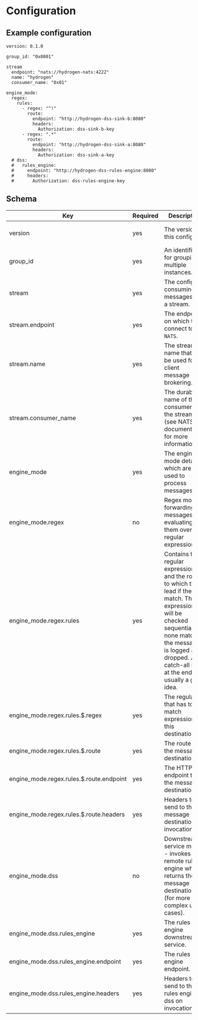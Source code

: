 # Configuration

## Example configuration

```
version: 0.1.0

group_id: "0x0001"

stream
  endpoint: "nats://hydrogen-nats:4222"
  name: "hydrogen"
  consumer_name: "0x01"

engine_mode:
  regex:
    rules:
      - regex: "^!"
        route:
          endpoint: "http://hydrogen-dss-sink-b:8080"
          headers:
            Authorization: dss-sink-b-key
      - regex: ".*"
        route:
          endpoint: "http://hydrogen-dss-sink-a:8080"
          headers:
            Authorization: dss-sink-a-key
  # dss:
  #   rules_engine:
  #     endpoint: "http://hydrogen-dss-rules-engine:8080"
  #     headers:
  #       Authorization: dss-rules-engine-key

```

## Schema

|Key|Required|Description|Type|Example|
|-- |-- |-- |-- |-- |
|version|yes|The version of this config.|semver v2 compatible string|`1.0.0`|
|group_id|yes|An identifier for grouping multiple instances.|semver v2 compatible string|`1.0.0`|
|stream|yes|The config for consuming messages on a stream.|object||
|stream.endpoint|yes|The endpoint on which to connect to `NATS`.|URL string|`nats://hydrogen-nats:4222`|
|stream.name|yes|The stream name that will be used for client message brokering.|string|`hydrogen`|
|stream.consumer_name|yes|The durable name of the consumer on the stream (see NATS documentation for more information).|string|`0x01`|
|engine_mode|yes|The engine mode details which are used to process messages.|object (enum) - needs one mode active||
|engine_mode.regex|no|Regex mode - forwarding messages by evaluating them over regular expressions.|object||
|engine_mode.regex.rules|yes|Contains the regular expressions and the routes to which they lead if they match. The expressions will be checked sequentially. If none match, the message is logged and dropped. A catch-all rule at the end is usually a good idea.|array||
|engine_mode.regex.rules.$.regex|yes|The regular that has to match expression for this destination.|regex string|"^!" for every message starting with "!" or ".*" for catching all|
|engine_mode.regex.rules.$.route|yes|The route to the message destination.|object||
|engine_mode.regex.rules.$.route.endpoint|yes|The HTTP endpoint to the message destination.|URL string|`http://hydrogen-dss-sink-a:8080`|
|engine_mode.regex.rules.$.route.headers|yes|Headers to send to the message destination on invocation.|Map<String, String>||
|engine_mode.dss|no|Downstream service mode - invokes a remote rules engine which returns the message destination (for more complex use-cases).|object||
|engine_mode.dss.rules_engine|yes|The rules engine downstream service.|object||
|engine_mode.dss.rules_engine.endpoint|yes|The rules engine endpoint.|URL string|`http://hydrogen-sink-a:8080`|
|engine_mode.dss.rules_engine.headers|yes|Headers to send to the rules engine dss on invocation.|Map<String, String>||
